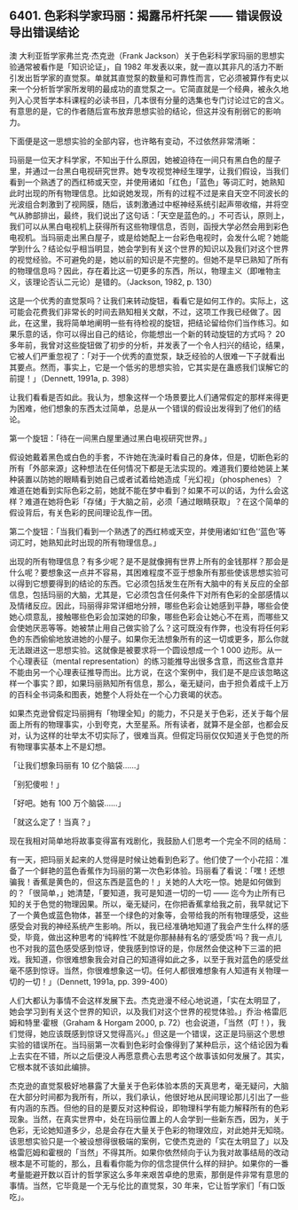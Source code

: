 ## 6401. 色彩科学家玛丽：揭露吊杆托架 —— 错误假设导出错误结论

澳 大利亚哲学家弗兰克·杰克逊（Frank Jackson）关于色彩科学家玛丽的思想实验通常被看作是「知识论证」，自 1982 年发表以来，就一直以其非凡的活力不断引发出哲学家的直觉泵。单就其直觉泵的数量和可靠性而言，它必须被算作有史以来一个分析哲学家所发明的最成功的直觉泵之一。它简直就是一个经典，被永久地列入心灵哲学本科课程的必读书目，几本很有分量的选集也专门讨论过它的含义。有意思的是，它的作者随后宣布放弃思想实验的结论，但这并没有削弱它的影响力。

下面便是这一思想实验的全部内容，也许略有变动，不过依然非常清晰：

玛丽是一位天才科学家，不知出于什么原因，她被迫待在一间只有黑白色的屋子里，并通过一台黑白电视研究世界。她专攻视觉神经生理学，让我们假设，当我们看到一个熟透了的西红柿或天空，并使用诸如「红色」「蓝色」等词汇时，她熟知此时出现的所有物理信息。比如说她发现，所有的过程不过是来自天空不同波长的光波组合刺激到了视网膜，随后，该刺激通过中枢神经系统引起声带收缩，并将空气从肺部排出，最终，我们说出了这句话：「天空是蓝色的。」不可否认，原则上，我们可以从黑白电视机上获得所有这些物理信息，否则，函授大学必然会用到彩色电视机。当玛丽走出黑白屋子，或是给她配上一台彩色电视时，会发什么呢？她能学到什么？结论似乎相当明显，她会学到有关这个世界的知识以及我们对这个世界的视觉经验。不可避免的是，她以前的知识是不完整的。但她不是早已熟知了所有的物理信息吗？因此，存在着比这一切更多的东西，所以，物理主义（即唯物主义，该理论否认二元论）是错的。（Jackson, 1982, p. 130）

这是一个优秀的直觉泵吗？让我们来转动旋钮，看看它是如何工作的。实际上，这可能会花费我们非常长的时间去熟知相关文献，不过，这项工作我已经做了。因此，在这里，我将简单地阐明一些有待检视的旋钮，把结论留给你们当作练习。如果乐意的话，你可以得出自己的结论，你能想出一个新的转动旋钮的方式吗？ 20 多年前，我曾对这些旋钮做了初步的分析，并发表了一个令人扫兴的结论，结果，它被人们严重忽视了：「对于一个优秀的直觉泵，缺乏经验的人很难一下子就看出其要点。然而，事实上，它是一个低劣的思想实验，它其实是在蛊惑我们误解它的前提！」（Dennett, 1991a, p. 398）

让我们看看是否如此。我认为，想象这样一个场景要比人们通常假定的那样来得更为困难，他们想象的东西太过简单，总是从一个错误的假设出发得到了他们的结论。

第一个旋钮：「待在一间黑白屋里通过黑白电视研究世界。」

假设她戴着黑色或白色的手套，不许她在洗澡时看自己的身体，但是，切断色彩的所有「外部来源」这种想法在任何情况下都是无法实现的。难道我们要给她装上某种装置以防她的眼睛看到她自己或者试着给她造成「光幻视」（phosphenes）？难道在她看到实际色彩之前，她就不能在梦中看到？如果不可以的话，为什么会这样？难道在她将色彩「存储」于大脑之前，必须「通过眼睛获取」？在这个简单的假设背后，有关色彩的民间理论乱作一团。

第二个旋钮：「当我们看到一个熟透了的西红柿或天空，并使用诸如‘红色'‘蓝色'等词汇时，她熟知此时出现的所有物理信息。」

出现的所有物理信息？有多少呢？是不是就像拥有世界上所有的金钱那样？那会是什么呢？要想象这一点并不容易，其困难程度不亚于想象所有那些使该思想实验可以得到它想要得到的结论的东西。它必须包括发生在所有大脑中的有关反应的全部信息，包括玛丽的大脑，尤其是，它必须包含任何条件下对所有色彩的全部感情以及情绪反应。因此，玛丽得非常详细地分辨，哪些色彩会让她感到平静，哪些会使她心烦意乱，接触哪些色彩会加深她的印象，哪些色彩会让她心不在焉，而哪些又会使她厌恶等等。她被禁止用自己做实验了么？这可既没有作弊，也没有将任何彩色的东西偷偷地放进她的小屋子。如果你无法想象所有的这一切或更多，那么你就无法跟进这一思想实验。这就像是被要求将一个圆设想成一个 1 000 边形。从一个心理表征（mental representation）的练习能推导出很多含意，而这些含意并不能由另一个心理表征推导而出。比方说，在这个案例中，我们是不是应该忽略这样一个事实？即，如果玛丽熟知所有信息，那么，毫无疑问，由于担负着成千上万的百科全书词条和图表，她整个人将处在一个心力衰竭的状态。

如果杰克逊曾假定玛丽拥有「物理全知」的能力，不只是关于色彩，还关于每个层面上所有的物理事实，小到夸克，大至星系。所有读者，就算不是全部，也都会反对，认为这样的壮举太不切实际了，很难当真。但假定玛丽仅仅知道关于色觉的所有物理事实基本上不是幻想。

「让我们想象玛丽有 10 亿个脑袋……」

「别犯傻啦！」

「好吧。她有 100 万个脑袋……」

「就这么定了！当真？」

现在我相对简单地将故事变得富有戏剧化，我鼓励人们思考一个完全不同的结局：

有一天，把玛丽关起来的人觉得是时候让她看到色彩了。他们使了一个小花招：准备了一个鲜艳的蓝色香蕉作为玛丽的第一次色彩体验。玛丽看了看说：「嘿！还想骗我！香蕉是黄色的，但这东西是蓝色的！」关她的人大吃一惊。她是如何做到的？「很简单，」她清楚，「要知道，我可是知道一切的一切 —— 迄今为止所有已知的关于色觉的物理因果。所以，毫无疑问，在你把香蕉拿给我之前，我早就记下了一个黄色或蓝色物体，甚至一个绿色的对象等，会带给我的所有物理感受，这些感受会对我的神经系统产生影响。所以，我已经准确地知道了我会产生什么样的感受，毕竟，做出这种思考的‘纯粹性'不就是你那赫赫有名的‘感受质'吗？我一点儿也不对我的蓝色感受感到惊讶，使我感到惊讶的是，你居然会使这种下三滥的把戏。我知道，你很难想象我会对自己的知道得如此之多，以至于我对蓝色的感受丝毫不感到惊讶。当然，你很难想象这一切。任何人都很难想象有人知道有关物理一切的一切！」（Dennett, 1991a, pp. 399-400）

人们大都认为事情不会这样发展下去。杰克逊漫不经心地说道，「实在太明显了，她会学习到有关这个世界的知识，以及我们对这个世界的视觉体验。」乔治·格雷厄姆和特里·霍根（Graham & Horgam 2000, p. 72）也会说道，「当然（叮！），我们觉得，她应该既感到惊讶又觉得高兴。」但这是一个错误，这正是玛丽这个思想实验的错误所在。当玛丽第一次看到色彩时会像得到了某种启示，这个结论因为看上去实在不错，所以之后便没人再愿意费心去思考这个故事该如何发展了。其实，它根本就不该如此编排。

杰克逊的直觉泵极好地暴露了大量关于色彩体验本质的天真思考，毫无疑问，大脑在大部分时间都为我所有，所以，我们承认，他很好地从民间理论那儿引出了一些有内涵的东西。但他的目的是要反对这种假设，即物理科学有能力解释所有的色彩现象。当然，在真实世界中，处在玛丽位置上的人会学到一些新东西，因为，关于色彩，无论她知道多少，总是会存在大量关于色彩的物理效应，对此她并无知晓。该思想实验只是一个被设想得很极端的案例，它使杰克逊的「实在太明显了」以及格雷厄姆和霍根的「当然」不得其所。如果你依然倾向于认为我对故事结局的改动根本是不可能的，那么，且看看你能为你的信念提供什么样的辩护。如果你的一番考量能避开数以百计的哲学家这么多年来艰苦卓绝的思索，那倒是件非常有意思的事情。当然，它毕竟是一个无与伦比的直觉泵，30 年来，它让哲学家们「有口饭吃」。

